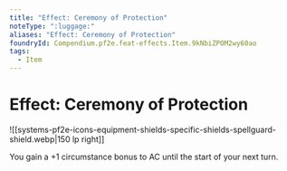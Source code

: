 ```yaml
---
title: "Effect: Ceremony of Protection"
noteType: ":luggage:"
aliases: "Effect: Ceremony of Protection"
foundryId: Compendium.pf2e.feat-effects.Item.9kNbiZPOM2wy60ao
tags:
  - Item
---
```


# Effect: Ceremony of Protection
![[systems-pf2e-icons-equipment-shields-specific-shields-spellguard-shield.webp|150 lp right]]

You gain a +1 circumstance bonus to AC until the start of your next turn.
